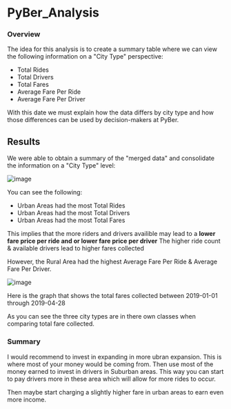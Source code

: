 # PyBer_Analysis

### Overview
The idea for this analysis is to create a summary table where we can view the following information on a "City Type" perspective:
- Total Rides
- Total Drivers
- Total Fares
- Average Fare Per Ride
- Average Fare Per Driver

With this date we must explain how the data differs by city type and how those differences can be used by decision-makers at PyBer.


## Results
We were able to obtain a summary of the "merged data" and consolidate the information on a "City Type" level:

![image](https://user-images.githubusercontent.com/47649575/133860180-e979adb7-e711-40b4-89fd-c68bd16d0414.png)

You can see the following:
- Urban Areas had the most Total Rides
- Urban Areas had the most Total Drivers
- Urban Areas had the most Total Fares

This implies that the more riders and drivers availible may lead to a **lower fare price per ride and or lower fare price per driver**
The higher ride count & available drivers lead to higher fares collected

However, the Rural Area had the highest Average Fare Per Ride & Average Fare Per Driver.

![image](https://user-images.githubusercontent.com/47649575/133860321-7a8fa738-cd8b-46f1-8785-3c7d7f871e80.png)

Here is the graph that shows the total fares collected between 2019-01-01 through 2019-04-28

As you can see the three city types are in there own classes when comparing total fare collected.

### Summary 

I would recommend to invest in expanding in more ubran expansion. This is where most of your money would be coming from.
Then use most of the money earned to invest in drivers in Suburban areas. This way you can start to pay drivers more in these area which will allow for more rides to occur.

Then maybe start charging a slightly higher fare in urban areas to earn even more income.
